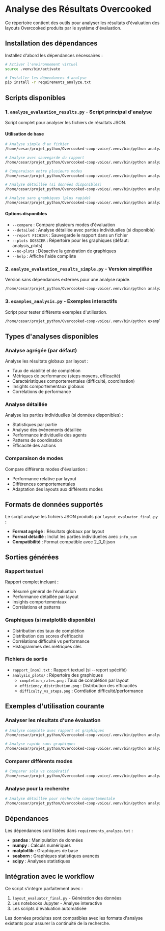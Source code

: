 # Analyse des Résultats Overcooked

Ce répertoire contient des outils pour analyser les résultats d'évaluation des layouts Overcooked produits par le système d'évaluation.

## Installation des dépendances

Installez d'abord les dépendances nécessaires :

```bash
# Activer l'environnement virtuel
source .venv/bin/activate

# Installer les dépendances d'analyse
pip install -r requirements_analyze.txt
```

## Scripts disponibles

### 1. `analyze_evaluation_results.py` - Script principal d'analyse

Script complet pour analyser les fichiers de résultats JSON.

#### Utilisation de base

```bash
# Analyse simple d'un fichier
/home/cesar/projet_python/Overcooked-coop-voice/.venv/bin/python analyze_evaluation_results.py layout_evaluation_coop.json

# Analyse avec sauvegarde du rapport
/home/cesar/projet_python/Overcooked-coop-voice/.venv/bin/python analyze_evaluation_results.py layout_evaluation_coop.json --report rapport.txt

# Comparaison entre plusieurs modes
/home/cesar/projet_python/Overcooked-coop-voice/.venv/bin/python analyze_evaluation_results.py --compare layout_evaluation_solo.json layout_evaluation_coop.json

# Analyse détaillée (si données disponibles)
/home/cesar/projet_python/Overcooked-coop-voice/.venv/bin/python analyze_evaluation_results.py --detailed layout_evaluation_detailed.json

# Analyse sans graphiques (plus rapide)
/home/cesar/projet_python/Overcooked-coop-voice/.venv/bin/python analyze_evaluation_results.py layout_evaluation_coop.json --no-plots
```

#### Options disponibles

- `--compare` : Compare plusieurs modes d'évaluation
- `--detailed` : Analyse détaillée avec parties individuelles (si disponible)
- `--report FICHIER` : Sauvegarde le rapport dans un fichier
- `--plots DOSSIER` : Répertoire pour les graphiques (défaut: analysis_plots)
- `--no-plots` : Désactive la génération de graphiques
- `--help` : Affiche l'aide complète

### 2. `analyze_evaluation_results_simple.py` - Version simplifiée

Version sans dépendances externes pour une analyse rapide.

```bash
/home/cesar/projet_python/Overcooked-coop-voice/.venv/bin/python analyze_evaluation_results_simple.py layout_evaluation_coop.json
```

### 3. `examples_analysis.py` - Exemples interactifs

Script pour tester différents exemples d'utilisation.

```bash
/home/cesar/projet_python/Overcooked-coop-voice/.venv/bin/python examples_analysis.py
```

## Types d'analyses disponibles

### Analyse agrégée (par défaut)

Analyse les résultats globaux par layout :
- Taux de viabilité et de complétion
- Métriques de performance (steps moyens, efficacité)
- Caractéristiques comportementales (difficulté, coordination)
- Insights comportementaux globaux
- Corrélations de performance

### Analyse détaillée

Analyse les parties individuelles (si données disponibles) :
- Statistiques par partie
- Analyse des événements détaillée
- Performance individuelle des agents
- Patterns de coordination
- Efficacité des actions

### Comparaison de modes

Compare différents modes d'évaluation :
- Performance relative par layout
- Différences comportementales
- Adaptation des layouts aux différents modes

## Formats de données supportés

Le script analyse les fichiers JSON produits par `layout_evaluator_final.py` :

- **Format agrégé** : Résultats globaux par layout
- **Format détaillé** : Inclut les parties individuelles avec `info_sum`
- **Compatibilité** : Format compatible avec 2_0_0.json

## Sorties générées

### Rapport textuel

Rapport complet incluant :
- Résumé général de l'évaluation
- Performance détaillée par layout
- Insights comportementaux
- Corrélations et patterns

### Graphiques (si matplotlib disponible)

- Distribution des taux de complétion
- Distribution des scores d'efficacité
- Corrélations difficulté vs performance
- Histogrammes des métriques clés

### Fichiers de sortie

- `rapport_[nom].txt` : Rapport textuel (si --report spécifié)
- `analysis_plots/` : Répertoire des graphiques
  - `completion_rates.png` : Taux de complétion par layout
  - `efficiency_distribution.png` : Distribution des efficacités
  - `difficulty_vs_steps.png` : Corrélation difficulté/performance

## Exemples d'utilisation courante

### Analyser les résultats d'une évaluation

```bash
# Analyse complète avec rapport et graphiques
/home/cesar/projet_python/Overcooked-coop-voice/.venv/bin/python analyze_evaluation_results.py layout_evaluation_coop.json --report rapport_coop.txt

# Analyse rapide sans graphiques
/home/cesar/projet_python/Overcooked-coop-voice/.venv/bin/python analyze_evaluation_results.py layout_evaluation_coop.json --no-plots
```

### Comparer différents modes

```bash
# Comparer solo vs coopératif
/home/cesar/projet_python/Overcooked-coop-voice/.venv/bin/python analyze_evaluation_results.py --compare layout_evaluation_solo.json layout_evaluation_coop.json --report comparaison.txt
```

### Analyse pour la recherche

```bash
# Analyse détaillée pour recherche comportementale
/home/cesar/projet_python/Overcooked-coop-voice/.venv/bin/python analyze_evaluation_results.py --detailed layout_evaluation_detailed.json --report recherche_comportementale.txt
```

## Dépendances

Les dépendances sont listées dans `requirements_analyze.txt` :

- **pandas** : Manipulation de données
- **numpy** : Calculs numériques  
- **matplotlib** : Graphiques de base
- **seaborn** : Graphiques statistiques avancés
- **scipy** : Analyses statistiques

## Intégration avec le workflow

Ce script s'intègre parfaitement avec :
1. `layout_evaluator_final.py` - Génération des données
2. Les notebooks Jupyter - Analyse interactive
3. Les scripts d'évaluation automatisée

Les données produites sont compatibles avec les formats d'analyse existants pour assurer la continuité de la recherche.
